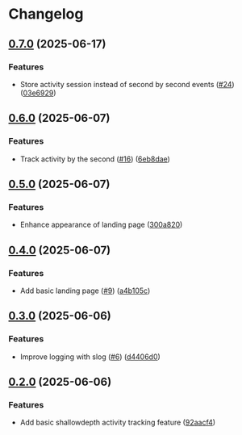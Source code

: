 # Changelog

## [0.7.0](https://github.com/Gabriel-Rockson/shallowdepth/compare/v0.6.0...v0.7.0) (2025-06-17)


### Features

* Store activity session instead of second by second events ([#24](https://github.com/Gabriel-Rockson/shallowdepth/issues/24)) ([03e6929](https://github.com/Gabriel-Rockson/shallowdepth/commit/03e69293cf4705be6bb29330ff14479d60b49ef6))

## [0.6.0](https://github.com/Gabriel-Rockson/shallowdepth/compare/v0.5.0...v0.6.0) (2025-06-07)


### Features

* Track activity by the second ([#16](https://github.com/Gabriel-Rockson/shallowdepth/issues/16)) ([6eb8dae](https://github.com/Gabriel-Rockson/shallowdepth/commit/6eb8dae3ae30df028990c68c1ec94d2a9c56f431))

## [0.5.0](https://github.com/Gabriel-Rockson/shallowdepth/compare/v0.4.0...v0.5.0) (2025-06-07)


### Features

* Enhance appearance of landing page ([300a820](https://github.com/Gabriel-Rockson/shallowdepth/commit/300a820a63709ca189b68cc27d765ae6cc161d6f))

## [0.4.0](https://github.com/Gabriel-Rockson/shallowdepth/compare/v0.3.0...v0.4.0) (2025-06-07)


### Features

* Add basic landing page ([#9](https://github.com/Gabriel-Rockson/shallowdepth/issues/9)) ([a4b105c](https://github.com/Gabriel-Rockson/shallowdepth/commit/a4b105cdadd879287df270a03bcf095d7840b076))

## [0.3.0](https://github.com/Gabriel-Rockson/shallowdepth/compare/v0.2.0...v0.3.0) (2025-06-06)


### Features

* Improve logging with slog ([#6](https://github.com/Gabriel-Rockson/shallowdepth/issues/6)) ([d4406d0](https://github.com/Gabriel-Rockson/shallowdepth/commit/d4406d0cbdd6c95e42d38f716654038548bd95e9))

## [0.2.0](https://github.com/Gabriel-Rockson/shallowdepth/compare/v0.1.0...v0.2.0) (2025-06-06)


### Features

* Add basic shallowdepth activity tracking feature ([92aacf4](https://github.com/Gabriel-Rockson/shallowdepth/commit/92aacf4e0c614a83eba90783c96ed004abf54173))
